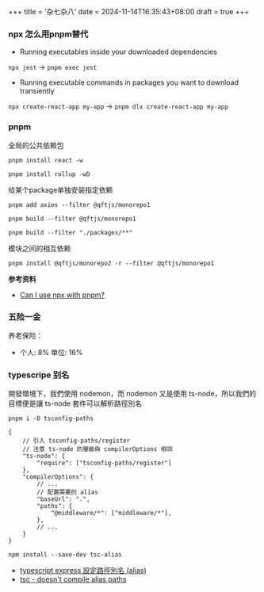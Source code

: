 +++
title = '杂七杂八'
date = 2024-11-14T16:35:43+08:00
draft = true
+++

### npx 怎么用pnpm替代

* Running executables inside your downloaded dependencies

`npx jest` -> `pnpm exec jest`

* Running executable commands in packages you want to download transiently

`npx create-react-app my-app` -> `pnpm dlx create-react-app my-app`



### pnpm


全局的公共依赖包

```
pnpm install react -w

pnpm install rollup -wD
```

给某个package单独安装指定依赖

```
pnpm add axios --filter @qftjs/monorepo1
```

```
pnpm build --filter @qftjs/monorepo1

pnpm build --filter "./packages/**"
```

模块之间的相互依赖

```
pnpm install @qftjs/monorepo2 -r --filter @qftjs/monorepo1
```

**参考资料**

* [Can I use npx with pnpm?](https://stackoverflow.com/questions/75413361/can-i-use-npx-with-pnpm)


### 五险一金

养老保险：

* 个人: 8% 单位: 16%




### typescripe 别名

開發環境下，我們使用 nodemon，而 nodemon 又是使用 ts-node，所以我們的目標便是讓 ts-node 套件可以解析路徑別名

```
pnpm i -D tsconfig-paths
```

```
{
    // 引入 tsconfig-paths/register
    // 注意 ts-node 的層級與 compilerOptions 相同
    "ts-node": {
        "require": ["tsconfig-paths/register"]
    },
    "compilerOptions": {
        // ...
        // 配置需要的 alias
        "baseUrl": ".",
        "paths": {
            "@middleware/*": ["middleware/*"],
        },
        // ...
    }
}
```


```
npm install --save-dev tsc-alias
```

* [typescript express 設定路徑別名 (alias)](https://lynkishere.com/backend/typescript-express-alias/)
* [tsc - doesn't compile alias paths](https://stackoverflow.com/questions/59179787/tsc-doesnt-compile-alias-paths)